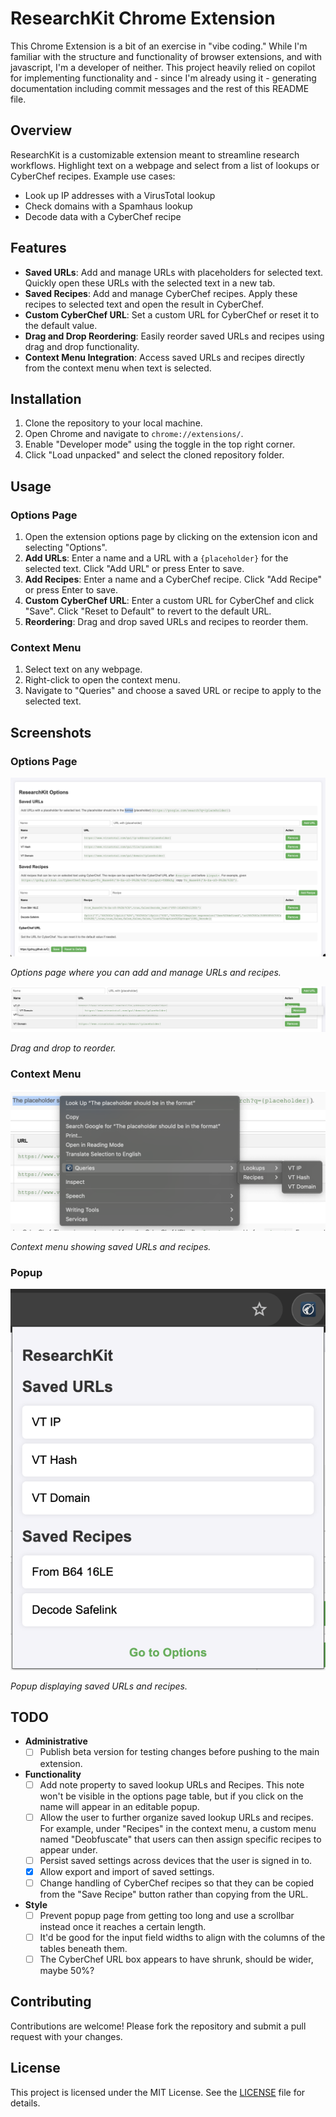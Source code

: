 # ResearchKit Chrome Extension

This Chrome Extension is a bit of an exercise in "vibe coding." While I'm familiar with the structure and functionality of browser extensions, and with javascript, I'm a developer of neither. This project heavily relied on copilot for implementing functionality and - since I'm already using it - generating documentation including commit messages and the rest of this README file.

## Overview

ResearchKit is a customizable extension meant to streamline research workflows. Highlight text on a webpage and select from a list of lookups or CyberChef recipes. Example use cases:

- Look up IP addresses with a VirusTotal lookup
- Check domains with a Spamhaus lookup
- Decode data with a CyberChef recipe

## Features

- **Saved URLs**: Add and manage URLs with placeholders for selected text. Quickly open these URLs with the selected text in a new tab.
- **Saved Recipes**: Add and manage CyberChef recipes. Apply these recipes to selected text and open the result in CyberChef.
- **Custom CyberChef URL**: Set a custom URL for CyberChef or reset it to the default value.
- **Drag and Drop Reordering**: Easily reorder saved URLs and recipes using drag and drop functionality.
- **Context Menu Integration**: Access saved URLs and recipes directly from the context menu when text is selected.

## Installation

1. Clone the repository to your local machine.
2. Open Chrome and navigate to `chrome://extensions/`.
3. Enable "Developer mode" using the toggle in the top right corner.
4. Click "Load unpacked" and select the cloned repository folder.

## Usage

### Options Page

1. Open the extension options page by clicking on the extension icon and selecting "Options".
2. **Add URLs**: Enter a name and a URL with a `{placeholder}` for the selected text. Click "Add URL" or press Enter to save.
3. **Add Recipes**: Enter a name and a CyberChef recipe. Click "Add Recipe" or press Enter to save.
4. **Custom CyberChef URL**: Enter a custom URL for CyberChef and click "Save". Click "Reset to Default" to revert to the default URL.
5. **Reordering**: Drag and drop saved URLs and recipes to reorder them.

### Context Menu

1. Select text on any webpage.
2. Right-click to open the context menu.
3. Navigate to "Queries" and choose a saved URL or recipe to apply to the selected text.

## Screenshots

### Options Page

![Options Page](images/options_screenshot.png)

_Options page where you can add and manage URLs and recipes._

![Drag and Drop](images/drag_and_drop_screenshot.png)

_Drag and drop to reorder._

### Context Menu

![Context Menu](images/context_menu_screenshot.png)

_Context menu showing saved URLs and recipes._

### Popup

![Popup](images/popup_screenshot.png)

_Popup displaying saved URLs and recipes._

## TODO

- **Administrative**
  - [ ] Publish beta version for testing changes before pushing to the main extension.
- **Functionality**
  - [ ] Add note property to saved lookup URLs and Recipes. This note won't be visible in the options page table, but if you click on the name will appear in an editable popup.
  - [ ] Allow the user to further organize saved lookup URLs and recipes. For example, under "Recipes" in the context menu, a custom menu named "Deobfuscate" that users can then assign specific recipes to appear under.
  - [ ] Persist saved settings across devices that the user is signed in to.
  - [x] Allow export and import of saved settings.
  - [ ] Change handling of CyberChef recipes so that they can be copied from the "Save Recipe" button rather than copying from the URL.
- **Style**
  - [ ] Prevent popup page from getting too long and use a scrollbar instead once it reaches a certain length.
  - [ ] It'd be good for the input field widths to align with the columns of the tables beneath them.
  - [ ] The CyberChef URL box appears to have shrunk, should be wider, maybe 50%?

## Contributing

Contributions are welcome! Please fork the repository and submit a pull request with your changes.

## License

This project is licensed under the MIT License. See the [LICENSE](LICENSE) file for details.
